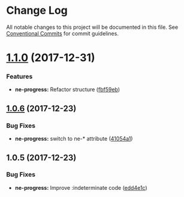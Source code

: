 # Change Log

All notable changes to this project will be documented in this file.
See [Conventional Commits](https://conventionalcommits.org) for commit guidelines.

<a name="1.1.0"></a>
# [1.1.0](https://github.com/equinusocio/native-elements/tree/master/elements/ne-progress/compare/@native-elements/ne-progress@1.0.6...@native-elements/ne-progress@1.1.0) (2017-12-31)


### Features

* **ne-progress:** Refactor structure ([fbf59eb](https://github.com/equinusocio/native-elements/tree/master/elements/ne-progress/commit/fbf59eb))




<a name="1.0.6"></a>
## [1.0.6](https://github.com/equinusocio/native-elements/tree/master/elements/ne-progress/compare/@native-elements/ne-progress@1.0.5...@native-elements/ne-progress@1.0.6) (2017-12-23)


### Bug Fixes

* **ne-progress:** switch to ne-* attribute ([41054a1](https://github.com/equinusocio/native-elements/tree/master/elements/ne-progress/commit/41054a1))




<a name="1.0.5"></a>
## 1.0.5 (2017-12-23)


### Bug Fixes

* **ne-progress:** Improve :indeterminate code ([edd4e1c](https://github.com/equinusocio/native-elements/tree/master/elements/ne-progress/commit/edd4e1c))
